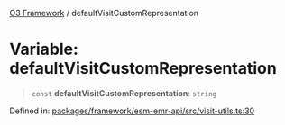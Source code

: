 [O3 Framework](../API.md) / defaultVisitCustomRepresentation

# Variable: defaultVisitCustomRepresentation

> `const` **defaultVisitCustomRepresentation**: `string`

Defined in: [packages/framework/esm-emr-api/src/visit-utils.ts:30](https://github.com/openmrs/openmrs-esm-core/blob/85cde3ce59cd3d29230c98040a3f53525e808725/packages/framework/esm-emr-api/src/visit-utils.ts#L30)
